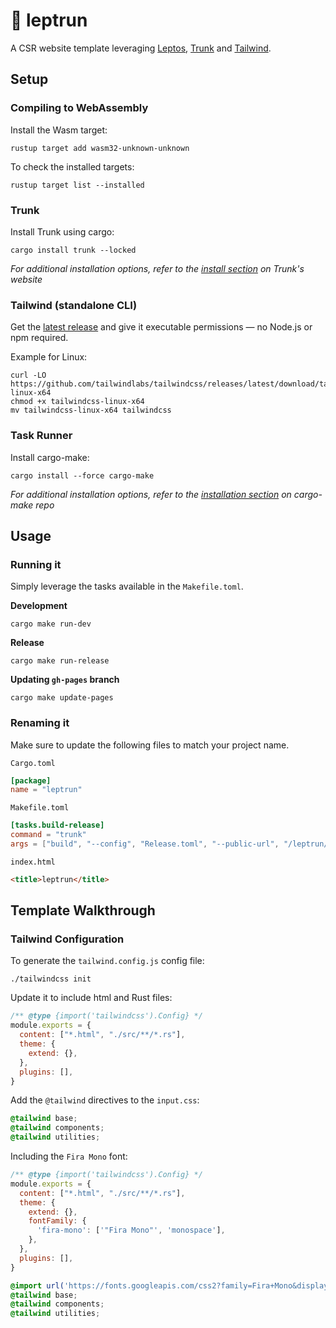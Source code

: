 # 🦀 leptrun

A CSR website template leveraging
[Leptos](https://github.com/leptos-rs/leptos),
[Trunk](https://github.com/trunk-rs/trunk) and
[Tailwind](https://github.com/tailwindlabs/tailwindcss).

## Setup

### Compiling to WebAssembly

Install the Wasm target:

```
rustup target add wasm32-unknown-unknown
```

To check the installed targets:

```
rustup target list --installed
```

### Trunk

Install Trunk using cargo:

```
cargo install trunk --locked
```

*For additional installation options, refer to the [install
section](https://trunkrs.dev/#install) on Trunk's website*

### Tailwind (standalone CLI)

Get the [latest
release](https://github.com/tailwindlabs/tailwindcss/releases/latest) and give
it executable permissions — no Node.js or npm required.

Example for Linux:

```
curl -LO https://github.com/tailwindlabs/tailwindcss/releases/latest/download/tailwindcss-linux-x64
chmod +x tailwindcss-linux-x64
mv tailwindcss-linux-x64 tailwindcss
```

### Task Runner

Install cargo-make:

```
cargo install --force cargo-make
```

*For additional installation options, refer to the [installation
section](https://github.com/sagiegurari/cargo-make?tab=readme-ov-file#installation)
on cargo-make repo*

## Usage

### Running it

Simply leverage the tasks available in the `Makefile.toml`.

**Development**

```no_rust
cargo make run-dev
```

**Release**

```no_rust
cargo make run-release
```

**Updating `gh-pages` branch**

```
cargo make update-pages
```

### Renaming it

Make sure to update the following files to match your project name.

`Cargo.toml`

```toml
[package]
name = "leptrun"
```

`Makefile.toml`

```toml
[tasks.build-release]
command = "trunk"
args = ["build", "--config", "Release.toml", "--public-url", "/leptrun/"]
```

`index.html`

```html
<title>leptrun</title>
```

## Template Walkthrough

### Tailwind Configuration

To generate the `tailwind.config.js` config file:

```
./tailwindcss init
```

Update it to include html and Rust files:

```js
/** @type {import('tailwindcss').Config} */
module.exports = {
  content: ["*.html", "./src/**/*.rs"],
  theme: {
    extend: {},
  },
  plugins: [],
}

```

Add the `@tailwind` directives to the `input.css`:

```css
@tailwind base;
@tailwind components;
@tailwind utilities;
```

Including the `Fira Mono` font:

```js
/** @type {import('tailwindcss').Config} */
module.exports = {
  content: ["*.html", "./src/**/*.rs"],
  theme: {
    extend: {},
    fontFamily: {
      'fira-mono': ['"Fira Mono"', 'monospace'],
    },
  },
  plugins: [],
}

```

```css
@import url('https://fonts.googleapis.com/css2?family=Fira+Mono&display=swap');
@tailwind base;
@tailwind components;
@tailwind utilities;
```
